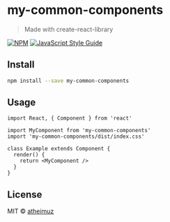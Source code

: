 # my-common-components

> Made with create-react-library

[![NPM](https://img.shields.io/npm/v/my-common-components.svg)](https://www.npmjs.com/package/my-common-components) [![JavaScript Style Guide](https://img.shields.io/badge/code_style-standard-brightgreen.svg)](https://standardjs.com)

## Install

```bash
npm install --save my-common-components
```

## Usage

```tsx
import React, { Component } from 'react'

import MyComponent from 'my-common-components'
import 'my-common-components/dist/index.css'

class Example extends Component {
  render() {
    return <MyComponent />
  }
}
```

## License

MIT © [atheimuz](https://github.com/atheimuz)
